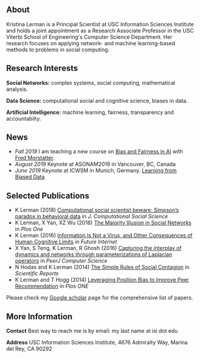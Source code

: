 ## About 
Kristina Lerman is a Principal Scientist at USC Information Sciences Institute and holds a joint appointment as a Research Associate Professor in the USC Viterbi School of Engineering's Computer Science Department. Her research focuses on applying network- and machine learning-based methods to problems in social computing.

## Research Interests
**Social Networks:** complex systems, social computing, mathematical analysis.	 

**Data Science:** computational social and cognitive science, biases in data.	 

**Artificial Intelligence:** machine learning, fairness, transparency and accountabilty.


## News
- _Fall 2019_ I am teaching a new course on  [Bias and Fairness in AI](https://web-app.usc.edu/soc/syllabus/20193/32498.pdf) with [Fred Morstatter](https://isi.edu/~fredmors/).
- _August 2019_ Keynote at ASONAM2019 in Vancouver, BC, Canada
- _June 2019_ Keynote at ICWSM in Munich, Germany. [Learning from Biased Data](url)

## Selected Publications
- K Lerman (2018) [Computational social scientist beware: Simpson’s paradox in behavioral data](https://link.springer.com/article/10.1007/s42001-017-0007-4) in _J. Computational Social Science_
- K Lerman, X Yan, XZ Wu (2016) [The Majority Illusion in Social Networks](https://journals.plos.org/plosone/article?id=10.1371/journal.pone.0147617) in _Plos One_ 
- K Lerman (2016) [Information Is Not a Virus, and Other Consequences of Human Cognitive Limits](https://www.mdpi.com/1999-5903/8/2/21) in _Future Internet_
- X Yan, S Teng, K Lerman, R Ghosh (2016) [Capturing the interplay of dynamics and networks through parameterizations of Laplacian operators](https://peerj.com/articles/cs-57/) in _PeerJ Computer Science_
- N Hodas and K Lerman (2014) [The Simple Rules of Social Contagion](https://www.nature.com/articles/srep04343) in _Scientific Reports_
- K Lerman and T Hogg (2014) [Leveraging Position Bias to Improve Peer Recommendation](https://journals.plos.org/plosone/article?id=10.1371/journal.pone.0098914) in _Plos ONE_


Please check my [Google scholar](https://scholar.google.com/citations?user=Cz6vH68AAAAJ&hl=en) page for the comprehensive list of papers.


## More Information
**Contact** Best way to reach me is by email: my last name at isi dot edu

**Address** USC Information Sciences Institute, 4676 Admiralty Way, Marina del Rey, CA 90292


